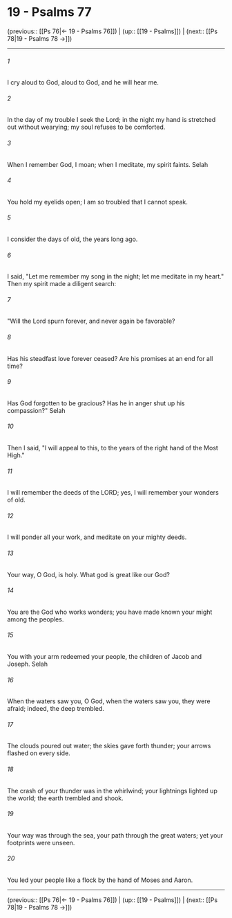 # 19 - Psalms 77

(previous:: [[Ps 76|← 19 - Psalms 76]]) | (up:: [[19 - Psalms]]) | (next:: [[Ps 78|19 - Psalms 78 →]])

***


###### 1 
I cry aloud to God, aloud to God, and he will hear me. 

###### 2 
In the day of my trouble I seek the Lord; in the night my hand is stretched out without wearying; my soul refuses to be comforted. 

###### 3 
When I remember God, I moan; when I meditate, my spirit faints. Selah 

###### 4 
You hold my eyelids open; I am so troubled that I cannot speak. 

###### 5 
I consider the days of old, the years long ago. 

###### 6 
I said, "Let me remember my song in the night; let me meditate in my heart." Then my spirit made a diligent search: 

###### 7 
"Will the Lord spurn forever, and never again be favorable? 

###### 8 
Has his steadfast love forever ceased? Are his promises at an end for all time? 

###### 9 
Has God forgotten to be gracious? Has he in anger shut up his compassion?" Selah 

###### 10 
Then I said, "I will appeal to this, to the years of the right hand of the Most High." 

###### 11 
I will remember the deeds of the LORD; yes, I will remember your wonders of old. 

###### 12 
I will ponder all your work, and meditate on your mighty deeds. 

###### 13 
Your way, O God, is holy. What god is great like our God? 

###### 14 
You are the God who works wonders; you have made known your might among the peoples. 

###### 15 
You with your arm redeemed your people, the children of Jacob and Joseph. Selah 

###### 16 
When the waters saw you, O God, when the waters saw you, they were afraid; indeed, the deep trembled. 

###### 17 
The clouds poured out water; the skies gave forth thunder; your arrows flashed on every side. 

###### 18 
The crash of your thunder was in the whirlwind; your lightnings lighted up the world; the earth trembled and shook. 

###### 19 
Your way was through the sea, your path through the great waters; yet your footprints were unseen. 

###### 20 
You led your people like a flock by the hand of Moses and Aaron.

***

(previous:: [[Ps 76|← 19 - Psalms 76]]) | (up:: [[19 - Psalms]]) | (next:: [[Ps 78|19 - Psalms 78 →]])
